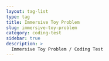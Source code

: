 ```yaml
---
layout: tag-list
type: tag
title: Immersive Toy Problem
slug: immersive-toy-problem
category: coding-test
sidebar: true
description: >
  Immersive Toy Problem / Coding Test
---
```

